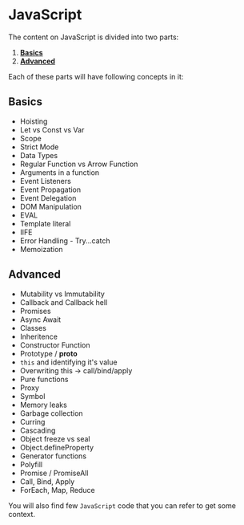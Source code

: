 # JavaScript

The content on JavaScript is divided into two parts:

1. [**Basics**](https://github.com/ishwarrimal/frontend-interview-preps/tree/main/JavaScript/JavaScript%20Basics)
2. [**Advanced**](https://github.com/ishwarrimal/frontend-interview-preps/tree/main/JavaScript/JavaScript%20Advanced)

Each of these parts will have following concepts in it:

## Basics

- Hoisting
- Let vs Const vs Var
- Scope
- Strict Mode
- Data Types
- Regular Function vs Arrow Function
- Arguments in a function
- Event Listeners
- Event Propagation
- Event Delegation
- DOM Manipulation
- EVAL
- Template literal
- IIFE
- Error Handling - Try...catch
- Memoization

## **Advanced**

- Mutability vs Immutability
- Callback and Callback hell
- Promises
- Async Await
- Classes
- Inheritence
- Constructor Function
- Prototype / **proto**
- `this` and identifying it's value
- Overwriting this -> call/bind/apply
- Pure functions
- Proxy
- Symbol
- Memory leaks
- Garbage collection
- Curring
- Cascading
- Object freeze vs seal
- Object.defineProperty
- Generator functions
- Polyfill
- Promise / PromiseAll
- Call, Bind, Apply
- ForEach, Map, Reduce

You will also find few `JavaScript` code that you can refer to get some context.
